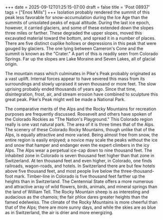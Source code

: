 +++
date = 2025-09-12T01:25:15-07:00
draft = false
title = 'Post 08937'
tags = ["Enos Mills"]
+++
Isolation probably rendered the summit of this peak less favorable for snow-accumulation during the Ice Age than the summits of unisolated peaks of equal altitude. During the last ice epoch, however, it carried glaciers, and some of these extended down the slopes three miles or farther. These degraded the upper slopes, moved this excavated material toward the bottom, and spread it in a number of places. There are five distinct cuplike hollows or depressions in this peak that were gouged by glaciers. The one lying between Cameron's Cone and the summit is known as the "Crater." A part of this is readily seen from Colorado Springs. Far up the slopes are Lake Moraine and Seven Lakes, all of glacial origin.

The mountain mass which culminates in Pike's Peak probably originated as a vast uplift. Internal forces appear to have severed this mass from its surroundings and slowly upraised it seven thousand or more feet. The slow uprising probably ended thousands of years ago. Since that time, disintegration, frost, air, and stream erosion have combined to sculpture this great peak. Pike's Peak might well be made a National Park.

The comparative merits of the Alps and the Rocky Mountains for recreation purposes are frequently discussed. Roosevelt and others have spoken of the Colorado Rockies as "The Nation's Playground." This Colorado region really is one vast natural park. The area of it is three times that of the Alps. The scenery of these Colorado Rocky Mountains, though unlike that of the Alps, is equally attractive and more varied. Being almost free from snow, the entire region is easily enjoyed; a novice may scale the peaks without the ice and snow that hamper and endanger even the expert climbers in the icy Alps. The Alps wear a perpetual ice-cap down to nine thousand feet. The inhabited zone in Colorado is seven thousand feet higher than that zone in Switzerland. At ten thousand feet and even higher, in Colorado, one finds railroads, wagon-roads, and hotels. In Switzerland there are but few hotels above five thousand feet, and most people live below the three-thousand-foot mark. Timber-line in Colorado is five thousand feet farther up the heights than in Switzerland. The Centennial State offers a more numerous and attractive array of wild flowers, birds, animals, and mineral springs than the land of William Tell. The Rocky Mountain sheep is as interesting and audacious as the chamois; the fair phlox dares greater heights than the famed edelweiss. The climate of the Rocky Mountains is more cheerful than that of the Alps; there are more sunny days, and while the skies are as blue as in Switzerland, the air is drier and more energizing.
